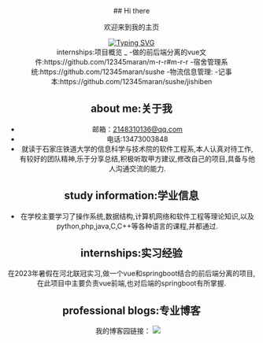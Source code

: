 
<!---
12345maran/12345maran is a ✨ special ✨ repository because its `README.md` (this file) appears on your GitHub profile.
You can click the Preview link to take a look at your changes.
--->
<div align="center">
## Hi there 

欢迎来到我的主页
  
  <!-- dynamic typing effect 动态打字效果 -->
  <div align="center">
    <a href="https://blog.sunguoqi.com/">
      <img src="https://readme-typing-svg.demolab.com?font=Fira+Code&pause=1000&width=435&lines=console.log(%22Hello%2C%20World%22);祝您今天愉快!&center=true&size=27" alt="Typing SVG" />
    </a>
  </div>
internships:项目概览
_
-做的前后端分离的vue文件:https://github.com/12345maran/m-r-r#m-r-r
-宿舍管理系统:https://github.com/12345maran/sushe
-物流信息管理:
-记事本:https://github.com/12345maran/sushe/jishiben

about me:关于我
-
- 邮箱：2148310136@qq.com
- 电话:13473003848
- 就读于石家庄铁道大学的信息科学与技术院的软件工程系,本人认真对待工作,有较好的团队精神,乐于分享总结,积极听取甲方建议,修改自己的项目,具备与他人沟通交流的能力.
 
study information:学业信息
- 
- 在学校主要学习了操作系统,数据结构,计算机网络和软件工程等理论知识,以及python,php,java,C,C++等各种语言的课程,并都通过.

internships:实习经验
-
在2023年暑假在河北联冠实习,做一个vue和springboot结合的前后端分离的项目,在此项目中主要负责vue前端,也对后端的springboot有所掌握.

professional blogs:专业博客
-
我的博客园链接：
 <a href="http://home.cnblogs.com/u/maranran1234"><img src="https://img.shields.io/badge/Website-博客-blue" /></a>&emsp;


 


